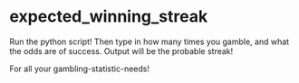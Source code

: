 # expected_winning_streak
Run the python script! Then type in how many times you gamble, and what the odds are of success. Output will be the probable streak!

For all your gambling-statistic-needs!
